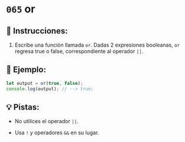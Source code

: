 # `065` or

## 📝 Instrucciones:

1. Escribe una función llamada `or`. Dadas 2 expresiones booleanas, `or` regresa true o false, correspondiente al operador `||`.

## 📎 Ejemplo:

```Javascript
let output = or(true, false);
console.log(output); // --> true;
```

## 💡 Pistas:

+ No utilices el operador `||`.

+ Usa `!` y operadores `&&` en su lugar.
